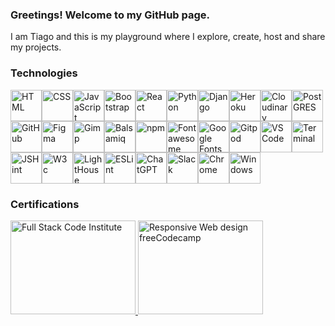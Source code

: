 <!--
**TiagoMA90/TiagoMA90** is a ✨ _special_ ✨ repository because its `README.md` (this file) appears on your GitHub profile.

Here are some ideas to get you started:
- 🔭 I’m currently working on ...
- 🌱 I’m currently learning ...
- 👯 I’m looking to collaborate on ...
- 🤔 I’m looking for help with ...
- 💬 Ask me about ...
- 📫 How to reach me: ...
- ⚡ Fun fact: ...
-->

### Greetings! Welcome to my GitHub page.
I am Tiago and this is my playground where I explore, create, host and share my projects.

<!-- Tech -->
### Technologies
<!--<img src="https://res.cloudinary.com/dmbdqco85/image/upload/v1702344899/techskills/vluhppt0mbpn1ct1sik6.png" alt="HTML" width="50" height="50">-->
<img src="https://res.cloudinary.com/dmbdqco85/image/upload/v1702598222/techskills/ppqgmpdjuws0bvitwqiw.png" alt="HTML" width="50" height="50"><!--<img src="https://res.cloudinary.com/dmbdqco85/image/upload/v1702344900/techskills/twljrureqrlp3qxcvpzv.png" alt="CSS" width="50" height="50">--><img src="https://res.cloudinary.com/dmbdqco85/image/upload/v1702598222/techskills/ofjd90cx81gifnmdxsqi.png" alt="CSS" width="50" height="50"><img src="https://res.cloudinary.com/dmbdqco85/image/upload/v1702344899/techskills/hr80egjszybofxnhn07j.png" alt="JavaScript" width="50" height="50"><img src="https://res.cloudinary.com/dmbdqco85/image/upload/v1702347976/techskills/ndvjbg5bob8whrbkasw2.png" alt="Bootstrap" width="50" height="50"><img src="https://res.cloudinary.com/dmbdqco85/image/upload/v1702344899/techskills/p4sajzqidibsjndzspk1.png" alt="React" width="50" height="50"><img src="https://res.cloudinary.com/dmbdqco85/image/upload/v1702344902/techskills/ekoksrxskkguaowe1p02.png" alt="Python" width="50" height="50"><img src="https://res.cloudinary.com/dmbdqco85/image/upload/v1702387387/techskills/mtps5kkztgmxt27vm5wf.png" alt="Django" width="50" height="50"><!--<img src="https://res.cloudinary.com/dmbdqco85/image/upload/v1702344900/techskills/yowsj3xkppfseoxhcm3y.png" alt="Django al" width="50" height="50">--><img src="https://res.cloudinary.com/dmbdqco85/image/upload/v1702344900/techskills/bk8dyfsrtoopy1rhrald.png" alt="Heroku" width="50" height="50"><img src="https://res.cloudinary.com/dmbdqco85/image/upload/v1702344899/techskills/sidsucghepves4hy39mh.png" alt="Cloudinary" width="50" height="50"><img src="https://res.cloudinary.com/dmbdqco85/image/upload/v1702344901/techskills/d6qalhhpbs03cj2ww6vo.png" alt="PostGRES" width="50" height="50"><img src="https://res.cloudinary.com/dmbdqco85/image/upload/v1702344901/techskills/tyjbzfkc3oviactlwssd.png" alt="GitHub" width="50" height="50"><img src="https://res.cloudinary.com/dmbdqco85/image/upload/v1702344901/techskills/ytybzzf5lxl7eden3swy.png" alt="Figma" width="50" height="50"><img src="https://res.cloudinary.com/dmbdqco85/image/upload/v1702512447/techskills/paehvv82avprs9satz8z.png" alt="Gimp" width="50" height="50"><img src="https://res.cloudinary.com/dmbdqco85/image/upload/v1702513094/techskills/nemmt5qbyksu6erwluad.png" alt="Balsamiq" width="50" height="50"><!--<img src="https://res.cloudinary.com/dmbdqco85/image/upload/v1702387387/techskills/gaoqf7oek7loe9my6yth.png" alt="Balsamiq" width="50" height="50">--><img src="https://res.cloudinary.com/dmbdqco85/image/upload/v1702344900/techskills/ky8497e3yxs0kpntihjw.png" alt="npm" width="50" height="50"><img src="https://res.cloudinary.com/dmbdqco85/image/upload/v1702512447/techskills/idwjy2ujagiautrevfxw.png" alt="Fontawesome" width="50" height="50"><img src="https://res.cloudinary.com/dmbdqco85/image/upload/v1702598927/techskills/tmwdomt2kchrgpxurxfl.png" alt="Google Fonts" width="50" height="50"><img src="https://res.cloudinary.com/dmbdqco85/image/upload/v1702515300/techskills/tei5qmwy4n6ky4amuwcq.png" alt="Gitpod" width="50" height="50"><img src="https://res.cloudinary.com/dmbdqco85/image/upload/v1702344900/techskills/ilevqsea5zzynshpnimq.png" alt="VS Code" width="50" height="50"><img src="https://res.cloudinary.com/dmbdqco85/image/upload/v1702598221/techskills/bhaqwzkazbqqdh8qj3v6.png" alt="Terminal" width="50" height="50"><img src="https://res.cloudinary.com/dmbdqco85/image/upload/v1703206706/techskills/f1gqdb1pfayiki3815mn.png" alt="JSHint" width="50" height="50"><img src="https://res.cloudinary.com/dmbdqco85/image/upload/v1703206715/techskills/q9otbkob3tdviycrcyyx.png" alt="W3c" width="50" height="50"><img src="https://res.cloudinary.com/dmbdqco85/image/upload/v1703338543/techskills/d2p6vu6ele2i4yltmrut.png" alt="LightHouse" width="50" height="50"><img src="https://res.cloudinary.com/dmbdqco85/image/upload/v1703206704/techskills/wpfkfx6ultodzbf0vvaj.png" alt="ESLint" width="50" height="50"><img src="https://res.cloudinary.com/dmbdqco85/image/upload/v1702387387/techskills/j5t6ndfpoddwsa8cujvs.png" alt="ChatGPT" width="50" height="50"><img src="https://res.cloudinary.com/dmbdqco85/image/upload/v1702387387/techskills/dzymbpxsdluyvm5hquye.png" alt="Slack" width="50" height="50"><img src="https://res.cloudinary.com/dmbdqco85/image/upload/v1702344900/techskills/rpsyrpeyolkl2ccuq8wf.png" alt="Chrome" width="50" height="50"><img src="https://res.cloudinary.com/dmbdqco85/image/upload/v1702511875/techskills/ksa05v5u2huaserw1qwa.png" alt="Windows" width="50" height="50">

<!-- Certifications-->
### Certifications
<a href="https://www.credential.net/46b647bf-75cb-461b-87e9-8d24a2922313#gs.2g1p2h" target="_blank">
    <img src="https://res.cloudinary.com/dmbdqco85/image/upload/v1704194442/y7mojzvmhx64evqrg9xw.png" alt="Full Stack Code Institute" width="200" height="150">
</a>
<a href="https://www.freecodecamp.org/certification/fcc4b91224a-c098-4fac-baaa-bdb55daa6fec/responsive-web-design" target="_blank">
    <img src="https://res.cloudinary.com/dmbdqco85/image/upload/v1701990105/d8bapss10sxb3p8txyyz.png" alt="Responsive Web design freeCodecamp" width="200" height="150">
</a>
<!--<a href="https://www.freecodecamp.org/certification/fcc4b91224a-c098-4fac-baaa-bdb55daa6fec/javascript-algorithms-and-data-structures" target="_blank">
    <img src="https://res.cloudinary.com/dmbdqco85/image/upload/v1703724287/dyhghghaf8j7unfknsj9.png" alt="JavaScript Algorithms & Data Structures freeCodecamp" width="200" height="150">
</a>-->
